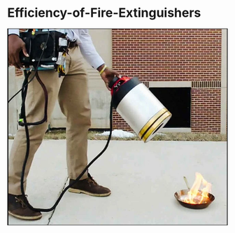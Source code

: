 # Efficiency-of-Fire-Extinguishers

<img src="img/cover.png" alt="Descrição da imagem" width="1000" height="450">
